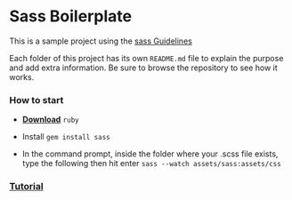 # Sass Boilerplate

This is a sample project using the [sass Guidelines](https://sass-guidelin.es/)

Each folder of this project has its own `README.md` file to explain the purpose and add extra information. Be sure to browse the repository to see how it works.

### How to start

- <a href="https://rubyinstaller.org/downloads/" target="_blank"> <strong>Download</strong></a> `ruby`

- Install  `gem install sass`
- In the command prompt, inside the folder where your .scss file exists, type the following then hit enter  `sass --watch assets/sass:assets/css`

### [Tutorial](https://www.impressivewebs.com/sass-on-windows/)


